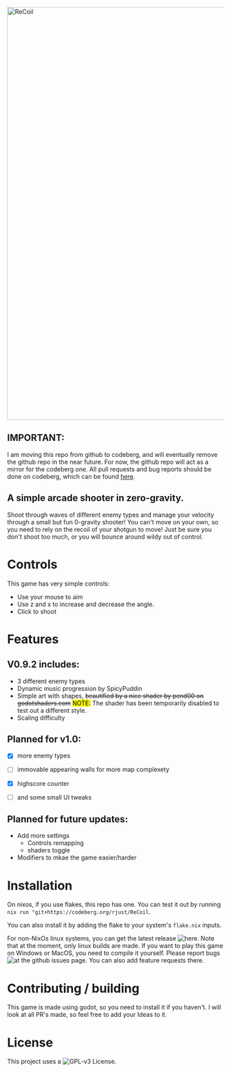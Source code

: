 <img src="git_assets/banner.gif" alt="ReCoil" width="960"/>

## IMPORTANT:

I am moving this repo from github to codeberg, and will eventually remove the github repo in the near future.
For now, the github repo will act as a mirror for the codeberg one.
All pull requests and bug reports should be done on codeberg, which can be found [here](https://codeberg.org/rjust/ReCoil/src/branch/devel). 

## A simple arcade shooter in zero-gravity.

Shoot through waves of different enemy types and manage your velocity through a small but fun 0-gravity shooter!
You can't move on your own, so you need to rely on the recoil of your shotgun to move!
Just be sure you don't shoot too much, or you will bounce around wildy out of control.

# Controls

This game has very simple controls:

- Use your mouse to aim
- Use z and x to increase and decrease the angle.
- Click to shoot

# Features

## V0.9.2 includes:

- 3 different enemy types
- Dynamic music progression by SpicyPuddin
- Simple art with shapes, ~~beautified by a nice shader by pend00 on godotshaders.com~~ <mark>NOTE:</mark> The shader has been temporarily disabled to test out a different style.
- Scaling difficulty

## Planned for v1.0:

- [x] more enemy types 

- [ ] immovable appearing walls for more map complexety

- [x] highscore counter

- [ ] and some small UI tweaks

## Planned for future updates:

- Add more settings
  - Controls remapping
  - shaders toggle
- Modifiers to mkae the game easier/harder

# Installation

On nixos, if you use flakes, this repo has one.
You can test it out by running `nix run "git+https://codeberg.org/rjust/ReCoil`.

You can also install it by adding the flake to your system's `flake.nix` inputs.

For non-NixOs linux systems, you can get the latest release ![here](https://github.com/RafaelJust/ReCoil/releases/latest).
Note that at the moment, only linux builds are made. If you want to play this game on Windows or MacOS, you need to compile it yourself.
Please report bugs ![at the github issues page](https://github.com/RafaelJust/ReCoil/issues/new?template=bug_report.md). You can also add feature requests there.

# Contributing / building

This game is made using godot, so you need to install it if you haven't.
I will look at all PR's made, so feel free to add your Ideas to it.

# License

This project uses a ![GPL-v3 License](https://github.com/RafaelJust/ReCoil/blob/master/COPYING). 
